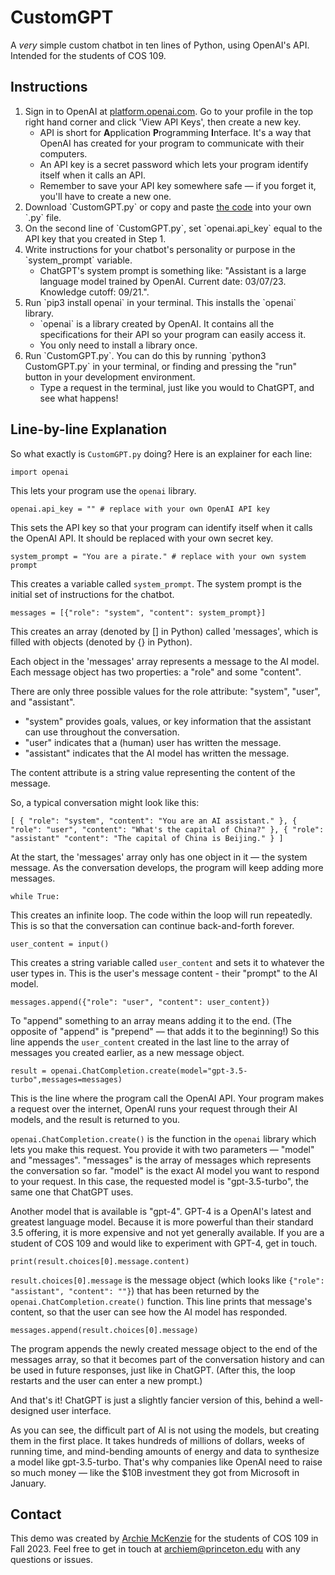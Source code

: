 # CustomGPT

A <i>very</i> simple custom chatbot in ten lines of Python, using OpenAI's API. Intended for the students of COS 109.

## Instructions

<ol>
    <li>
        Sign in to OpenAI at <a href='https://platform.openai.com'>platform.openai.com</a>. Go to your profile in the top right hand corner and click 'View API Keys', then create a new key.
        <ul>
            <li>
                API is short for <b>A</b>pplication <b>P</b>rogramming <b>I</b>nterface. It's a way that OpenAI has created for your program to communicate with their computers.
            </li>
            <li>An API key is a secret password which lets your program identify itself when it calls an API.</li>
            <li>Remember to save your API key somewhere safe — if you forget it, you'll have to create a new one.</li>
        </ul>
    </li>
    <li>
        Download `CustomGPT.py` or copy and paste <a href='https://github.com/archie-mckenzie/CustomGPT/blob/main/CustomGPT.py'>the code</a> into your own `.py` file.
    </li>
    <li>
        On the second line of `CustomGPT.py`, set `openai.api_key` equal to the API key that you created in Step 1.
    </li>
    <li>
        Write instructions for your chatbot's personality or purpose in the `system_prompt` variable.
        <ul>
            <li>
                ChatGPT's system prompt is something like: "Assistant is a large language model trained by OpenAI. Current date: 03/07/23. Knowledge cutoff: 09/21.".
            </li>
        </ul>
    </li>
    <li>
        Run `pip3 install openai` in your terminal. This installs the `openai` library.
        <ul>
            <li>
                `openai` is a library created by OpenAI. It contains all the specifications for their API so your program can easily access it.
            </li>
            <li>
                You only need to install a library once.
            </li>
        </ul> 
    </li>
    <li>
        Run `CustomGPT.py`. You can do this by running `python3 CustomGPT.py` in your terminal, or finding and pressing the "run" button in your development environment.
        <ul>
            <li>Type a request in the terminal, just like you would to ChatGPT, and see what happens!</li>
        </ul>
    </li>
</ol>

## Line-by-line Explanation

So what exactly is `CustomGPT.py` doing? Here is an explainer for each line:

`import openai`

This lets your program use the `openai` library. 

`openai.api_key = "" # replace with your own OpenAI API key`

This sets the API key so that your program can identify itself when it calls the OpenAI API. It should be replaced with your own secret key.

`system_prompt = "You are a pirate." # replace with your own system prompt`

This creates a variable called `system_prompt`. The system prompt is the initial set of instructions for the chatbot. 

`messages = [{"role": "system", "content": system_prompt}]`

This creates an array (denoted by [] in Python) called 'messages', which is filled with objects (denoted by {} in Python).

Each object in the 'messages' array represents a message to the AI model. Each message object has two properties: a "role" and some "content". 

There are only three possible values for the role attribute: "system", "user", and "assistant".
<ul>
    <li>"system" provides goals, values, or key information that the assistant can use throughout the conversation.</li>
    <li>"user" indicates that a (human) user has written the message.</li>
    <li>"assistant" indicates that the AI model has written the message.</li>
</ul>

The content attribute is a string value representing the content of the message.

So, a typical conversation might look like this:

`
[
    {
        "role": "system",
        "content": "You are an AI assistant."
    },
    {
        "role": "user",
        "content": "What's the capital of China?"
    },
    {
        "role": "assistant"
        "content": "The capital of China is Beijing."
    }
]
`

At the start, the 'messages' array only has one object in it — the system message. As the conversation develops, the program will keep adding more messages.

`while True:`

This creates an infinite loop. The code within the loop will run repeatedly. This is so that the conversation can continue back-and-forth forever.

`user_content = input()`

This creates a string variable called `user_content` and sets it to whatever the user types in. This is the user's message content - their "prompt" to the AI model.

`messages.append({"role": "user", "content": user_content})`

To "append" something to an array means adding it to the end. (The opposite of "append" is "prepend" — that adds it to the beginning!) So this line appends the `user_content` created in the last line to the array of messages you created earlier, as a new message object.

`result = openai.ChatCompletion.create(model="gpt-3.5-turbo",messages=messages)`

This is the line where the program call the OpenAI API. Your program makes a request over the internet, OpenAI runs your request through their AI models, and the result is returned to you. 

`openai.ChatCompletion.create()` is the function in the `openai` library which lets you make this request. You provide it with two parameters — "model" and "messages". "messages" is the array of messages which represents the conversation so far. "model" is the exact AI model you want to respond to your request. In this case, the requested model is "gpt-3.5-turbo", the same one that ChatGPT uses. 

Another model that is available is "gpt-4". GPT-4 is a OpenAI's latest and greatest language model. Because it is more powerful than their standard 3.5 offering, it is more expensive and not yet generally available. If you are a student of COS 109 and would like to experiment with GPT-4, get in touch.

`print(result.choices[0].message.content)`

`result.choices[0].message` is the message object (which looks like `{"role": "assistant", "content": ""}`) that has been returned by the `openai.ChatCompletion.create()` function. This line prints that message's content, so that the user can see how the AI model has responded.

`messages.append(result.choices[0].message)`

The program appends the newly created message object to the end of the messages array, so that it becomes part of the conversation history and can be used in future responses, just like in ChatGPT. (After this, the loop restarts and the user can enter a new prompt.)

And that's it! ChatGPT is just a slightly fancier version of this, behind a well-designed user interface.

As you can see, the difficult part of AI is not using the models, but creating them in the first place. It takes hundreds of millions of dollars, weeks of running time, and mind-bending amounts of energy and data to synthesize a model like gpt-3.5-turbo. That's why companies like OpenAI need to raise so much money — like the $10B investment they got from Microsoft in January.

## Contact

This demo was created by <a href='https://archiemckenzie.com'>Archie McKenzie</a> for the students of COS 109 in Fall 2023. Feel free to get in touch at <a href='mailto:archiem@princeton.edu'>archiem@princeton.edu</a> with any questions or issues.